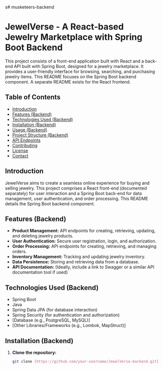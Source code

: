 s# musketeers-backend
# JewelVerse - A React-based Jewelry Marketplace with Spring Boot Backend

This project consists of a front-end application built with React and a back-end API built with Spring Boot, designed for a jewelry marketplace. It provides a user-friendly interface for browsing, searching, and purchasing jewelry items.  This README focuses on the Spring Boot backend component.  A separate README exists for the React frontend.

## Table of Contents

- [Introduction](#introduction)
- [Features (Backend)](#features-backend)
- [Technologies Used (Backend)](#technologies-used-backend)
- [Installation (Backend)](#installation-backend)
- [Usage (Backend)](#usage-backend)
- [Project Structure (Backend)](#project-structure-backend)
- [API Endpoints](#api-endpoints)
- [Contributing](#contributing)
- [License](#license)
- [Contact](#contact)

## Introduction

JewelVerse aims to create a seamless online experience for buying and selling jewelry. This project comprises a React front-end (documented separately) for user interaction and a Spring Boot back-end for data management, user authentication, and order processing. This README details the Spring Boot backend component.

## Features (Backend)

* **Product Management:**  API endpoints for creating, retrieving, updating, and deleting jewelry products.
* **User Authentication:** Secure user registration, login, and authorization.
* **Order Processing:**  API endpoints for creating, retrieving, and managing orders.
* **Inventory Management:**  Tracking and updating jewelry inventory.
* **Data Persistence:**  Storing and retrieving data from a database.
* **API Documentation:**  (Ideally, include a link to Swagger or a similar API documentation tool if used)

## Technologies Used (Backend)

* Spring Boot
* Java
* Spring Data JPA (for database interaction)
* Spring Security (for authentication and authorization)
* [Database (e.g., PostgreSQL, MySQL)]
* [Other Libraries/Frameworks (e.g., Lombok, MapStruct)]

## Installation (Backend)

1. **Clone the repository:**

   ```bash
   git clone [https://github.com/your-username/JewelVerse-backend.git](https://www.google.com/search?q=https://github.com/your-username/JewelVerse-backend.git)
